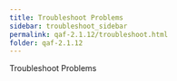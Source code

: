 ```yaml
---
title: Troubleshoot Problems
sidebar: troubleshoot_sidebar
permalink: qaf-2.1.12/troubleshoot.html
folder: qaf-2.1.12
---
```

Troubleshoot Problems <TODO>